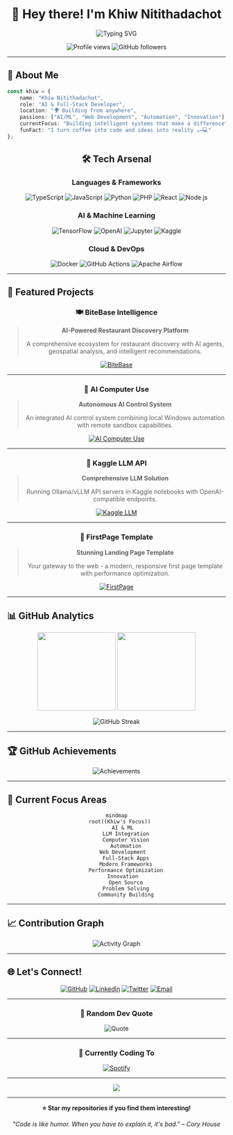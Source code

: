 <div align="center">

# 🚀 Hey there! I'm Khiw Nitithadachot 

<img src="https://readme-typing-svg.herokuapp.com?font=Fira+Code&size=30&duration=3000&pause=1000&color=00D9FF&center=true&vCenter=true&width=600&lines=AI+%26+Full-Stack+Developer;Building+the+Future+with+Code;Innovation+Through+Technology" alt="Typing SVG" />

<p align="center">
  <img src="https://komarev.com/ghpvc/?username=khiwniti&label=Profile%20views&color=0e75b6&style=flat" alt="Profile views" />
  <img src="https://img.shields.io/github/followers/khiwniti?label=Followers&style=social" alt="GitHub followers" />
</p>

</div>

---

## 🎯 About Me

```typescript
const khiw = {
    name: "Khiw Nitithadachot",
    role: "AI & Full-Stack Developer",
    location: "🌍 Building from anywhere",
    passions: ["AI/ML", "Web Development", "Automation", "Innovation"],
    currentFocus: "Building intelligent systems that make a difference",
    funFact: "I turn coffee into code and ideas into reality ☕→💻"
};
```

<div align="center">

## 🛠️ Tech Arsenal

### Languages & Frameworks
![TypeScript](https://img.shields.io/badge/TypeScript-007ACC?style=for-the-badge&logo=typescript&logoColor=white)
![JavaScript](https://img.shields.io/badge/JavaScript-F7DF1E?style=for-the-badge&logo=javascript&logoColor=black)
![Python](https://img.shields.io/badge/Python-3776AB?style=for-the-badge&logo=python&logoColor=white)
![PHP](https://img.shields.io/badge/PHP-777BB4?style=for-the-badge&logo=php&logoColor=white)
![React](https://img.shields.io/badge/React-20232A?style=for-the-badge&logo=react&logoColor=61DAFB)
![Node.js](https://img.shields.io/badge/Node.js-43853D?style=for-the-badge&logo=node.js&logoColor=white)

### AI & Machine Learning
![TensorFlow](https://img.shields.io/badge/TensorFlow-FF6F00?style=for-the-badge&logo=tensorflow&logoColor=white)
![OpenAI](https://img.shields.io/badge/OpenAI-412991?style=for-the-badge&logo=openai&logoColor=white)
![Jupyter](https://img.shields.io/badge/Jupyter-F37626?style=for-the-badge&logo=jupyter&logoColor=white)
![Kaggle](https://img.shields.io/badge/Kaggle-20BEFF?style=for-the-badge&logo=kaggle&logoColor=white)

### Cloud & DevOps
![Docker](https://img.shields.io/badge/Docker-2496ED?style=for-the-badge&logo=docker&logoColor=white)
![GitHub Actions](https://img.shields.io/badge/GitHub_Actions-2088FF?style=for-the-badge&logo=github-actions&logoColor=white)
![Apache Airflow](https://img.shields.io/badge/Apache_Airflow-017CEE?style=for-the-badge&logo=apache-airflow&logoColor=white)

</div>

---

## 🌟 Featured Projects

<div align="center">

### 🍽️ BiteBase Intelligence
> **AI-Powered Restaurant Discovery Platform**
> 
> A comprehensive ecosystem for restaurant discovery with AI agents, geospatial analysis, and intelligent recommendations.

[![BiteBase](https://img.shields.io/badge/🔗_Explore_BiteBase-FF6B6B?style=for-the-badge)](https://github.com/khiwniti/beta-bitebase-app)

---

### 🤖 AI Computer Use
> **Autonomous AI Control System**
> 
> An integrated AI control system combining local Windows automation with remote sandbox capabilities.

[![AI Computer Use](https://img.shields.io/badge/🔗_View_Project-4ECDC4?style=for-the-badge)](https://github.com/khiwniti/ai-computer-use)

---

### 🧠 Kaggle LLM API
> **Comprehensive LLM Solution**
> 
> Running Ollama/vLLM API servers in Kaggle notebooks with OpenAI-compatible endpoints.

[![Kaggle LLM](https://img.shields.io/badge/🔗_Check_It_Out-45B7D1?style=for-the-badge)](https://github.com/khiwniti/kaggle-llm-api)

---

### 🎨 FirstPage Template
> **Stunning Landing Page Template**
> 
> Your gateway to the web - a modern, responsive first page template with performance optimization.

[![FirstPage](https://img.shields.io/badge/🔗_See_Demo-96CEB4?style=for-the-badge)](https://github.com/khiwniti/firstpage)

</div>

---

## 📊 GitHub Analytics

<div align="center">

<img height="180em" src="https://github-readme-stats.vercel.app/api?username=khiwniti&show_icons=true&theme=tokyonight&include_all_commits=true&count_private=true"/>
<img height="180em" src="https://github-readme-stats.vercel.app/api/top-langs/?username=khiwniti&layout=compact&langs_count=8&theme=tokyonight"/>

</div>

<div align="center">

![GitHub Streak](https://github-readme-streak-stats.herokuapp.com/?user=khiwniti&theme=tokyonight)

</div>

---

## 🏆 GitHub Achievements

<div align="center">

![Achievements](https://github-profile-trophy.vercel.app/?username=khiwniti&theme=tokyonight&no-frame=true&no-bg=false&margin-w=4)

</div>

---

## 🎯 Current Focus Areas

<div align="center">

```mermaid
mindmap
  root((Khiw's Focus))
    AI & ML
      LLM Integration
      Computer Vision
      Automation
    Web Development
      Full-Stack Apps
      Modern Frameworks
      Performance Optimization
    Innovation
      Open Source
      Problem Solving
      Community Building
```

</div>

---

## 📈 Contribution Graph

<div align="center">

![Activity Graph](https://github-readme-activity-graph.vercel.app/graph?username=khiwniti&theme=tokyo-night&hide_border=true)

</div>

---

## 🌐 Let's Connect!

<div align="center">

[![GitHub](https://img.shields.io/badge/GitHub-100000?style=for-the-badge&logo=github&logoColor=white)](https://github.com/khiwniti)
[![LinkedIn](https://img.shields.io/badge/LinkedIn-0077B5?style=for-the-badge&logo=linkedin&logoColor=white)](https://linkedin.com/in/khiwniti)
[![Twitter](https://img.shields.io/badge/Twitter-1DA1F2?style=for-the-badge&logo=twitter&logoColor=white)](https://twitter.com/khiwniti)
[![Email](https://img.shields.io/badge/Email-D14836?style=for-the-badge&logo=gmail&logoColor=white)](mailto:khiw@example.com)

</div>

---

<div align="center">

### 💭 Random Dev Quote

![Quote](https://quotes-github-readme.vercel.app/api?type=horizontal&theme=tokyonight)

---

### 🎵 Currently Coding To

[![Spotify](https://spotify-github-profile.vercel.app/api/spotify-playing)](https://open.spotify.com/user/khiwniti)

---

<img src="https://capsule-render.vercel.app/api?type=waving&color=gradient&height=100&section=footer&text=Thanks%20for%20visiting!&fontSize=16&fontColor=fff&animation=twinkling&fontAlignY=75"/>

</div>

---

<div align="center">

**⭐ Star my repositories if you find them interesting!**

*"Code is like humor. When you have to explain it, it's bad." – Cory House*

</div>